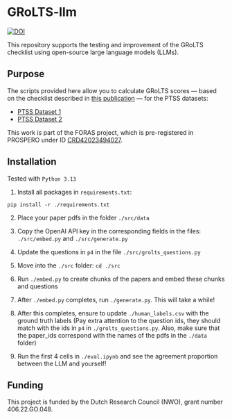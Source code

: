 # GRoLTS-llm
[![DOI](https://zenodo.org/badge/887834859.svg)](https://doi.org/10.5281/zenodo.15582825)

This repository supports the testing and improvement of the GRoLTS checklist using open-source large language models (LLMs).

## Purpose

The scripts provided here allow you to calculate GRoLTS scores — based on the checklist described in [this publication](https://doi.org/10.1080/10705511.2016.1247646) — for the PTSS datasets:

- [PTSS Dataset 1](https://doi.org/10.34894/YXR1X3)  
- [PTSS Dataset 2](https://doi.org/10.34894/CRE6ZC)

This work is part of the FORAS project, which is pre-registered in PROSPERO under ID [CRD42023494027](https://www.crd.york.ac.uk/PROSPERO/view/494027).

## Installation
Tested with `Python 3.13`
1. Install all packages in `requirements.txt`:
```
pip install -r ./requirements.txt
```

2. Place your paper pdfs in the folder `./src/data`

3. Copy the OpenAI API key in the corresponding fields in the files: `./src/embed.py` and `./src/generate.py`

4. Update the questions in `p4` in the file `./src/grolts_questions.py`

5. Move into the `./src` folder: `cd ./src`

6. Run `./embed.py` to create chunks of the papers and embed these chunks and questions

7. After `./embed.py` completes, run `./generate.py`. This will take a while!

8. After this completes, ensure to update `./human_labels.csv` with the ground truth labels (Pay extra attention to the question ids, they should match with the ids in `p4` in `./grolts_questions.py`. Also, make sure that the paper_ids correspond with the names of the pdfs in the `./data` folder)

9. Run the first 4 cells in `./eval.ipynb` and see the agreement proportion between the LLM and yourself!

## Funding

This project is funded by the Dutch Research Council (NWO), grant number 406.22.GO.048.
